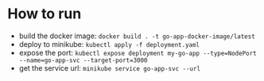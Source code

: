 # How to run

- build the docker image: `docker build . -t go-app-docker-image/latest`
- deploy to minikube: `kubectl apply -f deployment.yaml`
- expose the port: `kubectl expose deployment my-go-app --type=NodePort --name=go-app-svc --target-port=3000`
- get the service url: `minikube service go-app-svc --url`

